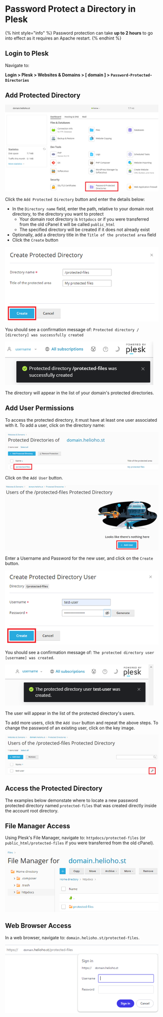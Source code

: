 # Password Protect a Directory in Plesk

{% hint style="info" %}
Password protection can take **up to 2 hours** to go into effect as it requires an Apache restart.
{% endhint %}

## Login to Plesk

Navigate to: 

**Login > Plesk > Websites & Domains > [ domain ] > `Password-Protected-Directories`**

## Add Protected Directory

![](../../.gitbook/assets/plesk-password-protected-directories.png)

Click the `Add Protected Directory` button and enter the details below:  

* In the `Directory name` field, enter the path, relative to your domain root directory, to the directory you want to protect
  * Your domain root directory is `httpdocs` or if you were transferred from the old cPanel it will be called `public_html`
  * The specified directory will be created if it does not already exist
* Optionally, add a directory title in the `Title of the protected area` field
* Click the `Create` button

![](../../.gitbook/assets/plesk-create-protected-directory.png)

You should see a confirmation message of: `Protected directory / [directory] was successfully created`

![](../../.gitbook/assets/plesk-protected-directory-created.png)

The directory will appear in the list of your domain's protected directories.

## Add User Permissions

To access the protected directory, it must have at least one user associated with it. To add a user, click on the directory name:

![](../../.gitbook/assets/plesk-protected-directories-list.png)

Click on the `Add User` button.

![](../../.gitbook/assets/plesk-protected-directories-add-user.png)

Enter a Username and Password for the new user, and click on the `Create` button. 

![](../../.gitbook/assets/plesk-protected-directories-create-user.png)

You should see a confirmation message of: `The protected directory user [username] was created`.

![](../../.gitbook/assets/plesk-protected-directories-user-created.png)

The user will appear in the list of the protected directory's users. 

To add more users, click the `Add User` button and repeat the above steps. To change the password of an existing user, click on the key image.

![](../../.gitbook/assets/plesk-protected-directories-list-of-users.png)

## Access the Protected Directory

The examples below demonstate where to locate a new password protected directory named `protected-files` that was created directly inside the account root directory.

## File Manager Access

Using Plesk's File Manager, navigate to: `httpdocs/protected-files` (or `public_html/protected-files` if you were transferred from the old cPanel). 

![](../../.gitbook/assets/plesk-access-protected-directory-file-manager.png)

## Web Browser Access

In a web browser, navigate to: `domain.helioho.st/protected-files`.

![](../../.gitbook/assets/plesk-access-protected-directory-in-browser.png)